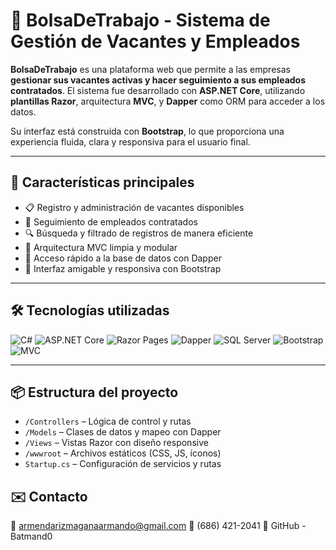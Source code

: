 # 💼 BolsaDeTrabajo - Sistema de Gestión de Vacantes y Empleados

**BolsaDeTrabajo** es una plataforma web que permite a las empresas **gestionar sus vacantes activas y hacer seguimiento a sus empleados contratados**. El sistema fue desarrollado con **ASP.NET Core**, utilizando **plantillas Razor**, arquitectura **MVC**, y **Dapper** como ORM para acceder a los datos.

Su interfaz está construida con **Bootstrap**, lo que proporciona una experiencia fluida, clara y responsiva para el usuario final.

---

## 🚀 Características principales

- 📋 Registro y administración de vacantes disponibles
- 👥 Seguimiento de empleados contratados
- 🔍 Búsqueda y filtrado de registros de manera eficiente
- 🧩 Arquitectura MVC limpia y modular
- 💾 Acceso rápido a la base de datos con Dapper
- 🎨 Interfaz amigable y responsiva con Bootstrap

---

## 🛠️ Tecnologías utilizadas

![C#](https://img.shields.io/badge/C%23-239120?style=flat&logo=c-sharp&logoColor=white)
![ASP.NET Core](https://img.shields.io/badge/ASP.NET_Core-512BD4?style=flat&logo=dotnet&logoColor=white)
![Razor Pages](https://img.shields.io/badge/Razor_Pages-000000?style=flat&logo=dotnet&logoColor=white)
![Dapper](https://img.shields.io/badge/Dapper-9A4993?style=flat&logo=.net&logoColor=white)
![SQL Server](https://img.shields.io/badge/SQL_Server-CC2927?style=flat&logo=microsoftsqlserver&logoColor=white)
![Bootstrap](https://img.shields.io/badge/Bootstrap-7952B3?style=flat&logo=bootstrap&logoColor=white)
![MVC](https://img.shields.io/badge/MVC-00599C?style=flat&logo=visualstudio&logoColor=white)

---

## 📦 Estructura del proyecto

- `/Controllers` – Lógica de control y rutas
- `/Models` – Clases de datos y mapeo con Dapper
- `/Views` – Vistas Razor con diseño responsive
- `/wwwroot` – Archivos estáticos (CSS, JS, íconos)
- `Startup.cs` – Configuración de servicios y rutas

## ✉️ Contacto
📧 armendarizmaganaarmando@gmail.com
📱 (686) 421-2041
🔗 GitHub - Batmand0
